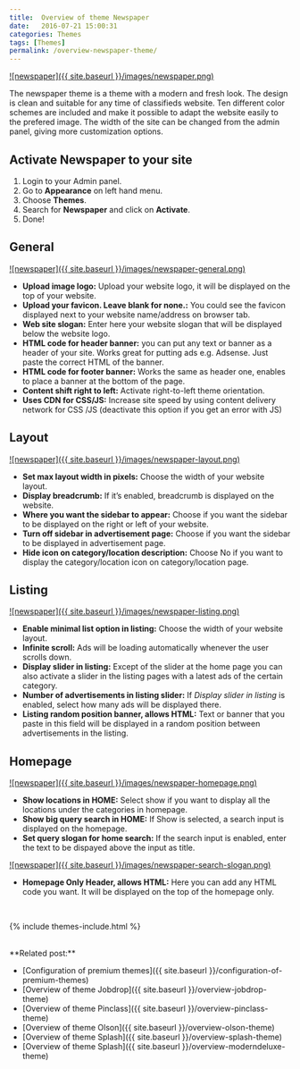```yaml
---
title:  Overview of theme Newspaper
date:   2016-07-21 15:00:31
categories: Themes
tags: [Themes]
permalink: /overview-newspaper-theme/
---
```

<a href="{{ site.baseurl }}/images/newspaper.png" class="thumbnail gallery-item" data-gallery>
![newspaper]({{ site.baseurl }}/images/newspaper.png)
</a>

The newspaper theme is a theme with a modern and fresh look. The design is clean and suitable for any time of classifieds website. Ten different color schemes are included and make it possible to adapt the website easily to the prefered image. The width of the site can be changed from the admin panel, giving more customization options.

## Activate Newspaper to your site

1. Login to your Admin panel.
2. Go to **Appearance** on left hand menu.
3. Choose **Themes**.
4. Search for **Newspaper** and click on **Activate**.
5. Done!


## General

<a href="{{ site.baseurl }}/images/newspaper-general.png" class="thumbnail gallery-item" data-gallery>
![newspaper]({{ site.baseurl }}/images/newspaper-general.png)
</a>

+ **Upload image logo:** Upload your website logo, it will be displayed on the top of your website.
+ **Upload your favicon. Leave blank for none.:** You could see the favicon displayed next to your website name/address on browser tab.
+ **Web site slogan:** Enter here your website slogan that will be displayed below the website logo.
+ **HTML code for header banner:** you can put any text or banner as a header of your site. Works great for putting ads e.g. Adsense. Just paste the correct HTML of the banner.
+ **HTML code for footer banner:** Works the same as header one, enables to place a banner at the bottom of the page.
+ **Content shift right to left:** Activate right-to-left theme orientation.
+ **Uses CDN for CSS/JS:** Increase site speed by using content delivery network for CSS /JS (deactivate this option if you get an error with JS)


## Layout

<a href="{{ site.baseurl }}/images/newspaper-layout.png" class="thumbnail gallery-item" data-gallery>
![newspaper]({{ site.baseurl }}/images/newspaper-layout.png)
</a>

+ **Set max layout width in pixels:** Choose the width of your website layout.
+ **Display breadcrumb:** If it’s enabled, breadcrumb is displayed on the website.
+ **Where you want the sidebar to appear:** Choose if you want the sidebar to be displayed on the right or left of your website.
+ **Turn off sidebar in advertisement page:** Choose if you want the sidebar to be displayed in advertisement page.
+ **Hide icon on category/location description:** Choose No if you want to display the category/location icon on category/location page. 


## Listing

<a href="{{ site.baseurl }}/images/newspaper-listing.png" class="thumbnail gallery-item" data-gallery>
![newspaper]({{ site.baseurl }}/images/newspaper-listing.png)
</a>

+ **Enable minimal list option in listing:** Choose the width of your website layout.
+ **Infinite scroll:** Ads will be loading automatically whenever the user scrolls down.
+ **Display slider in listing:** Except of the slider at the home page you can also activate a slider in the listing pages with a latest ads of the certain category.
+ **Number of advertisements in listing slider:** If _Display slider in listing_ is enabled, select how many ads will be displayed there. 
+ **Listing random position banner, allows HTML:** Text or banner that you paste in this field will be displayed in a random position between advertisements in the listing.


## Homepage

<a href="{{ site.baseurl }}/images/newspaper-homepage.png" class="thumbnail gallery-item" data-gallery>
![newspaper]({{ site.baseurl }}/images/newspaper-homepage.png)
</a>

+ **Show locations in HOME:** Select show if you want to display all the locations under the categories in homepage.
+ **Show big query search in HOME:** If Show is selected, a search input is displayed on the homepage.
+ **Set query slogan for home search:** If the search input is enabled, enter the text to be dispayed above the input as title.

<a href="{{ site.baseurl }}/images/newspaper-search-slogan.png" class="thumbnail gallery-item" data-gallery>
![newspaper]({{ site.baseurl }}/images/newspaper-search-slogan.png)
</a>

+ **Homepage Only Header, allows HTML:** Here you can add any HTML code you want. It will be displayed on the top of the homepage only.

<br>

{% include themes-include.html %}

<br>
**Related post:**

* [Configuration of premium themes]({{ site.baseurl }}/configuration-of-premium-themes)
* [Overview of theme Jobdrop]({{ site.baseurl }}/overview-jobdrop-theme)
* [Overview of theme Pinclass]({{ site.baseurl }}/overview-pinclass-theme)
* [Overview of theme Olson]({{ site.baseurl }}/overview-olson-theme)
* [Overview of theme Splash]({{ site.baseurl }}/overview-splash-theme)
* [Overview of theme Splash]({{ site.baseurl }}/overview-moderndeluxe-theme)